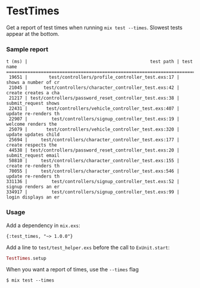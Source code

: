 TestTimes
=========

Get a report of test times when running ```mix test --times```. Slowest tests appear at the bottom.

### Sample report

```
t (ms) |                                              test path | test name 
======================================================================================
 19651 |        test/controllers/profile_controller_test.exs:17 | shows a number of cr
 21045 |      test/controllers/character_controller_test.exs:42 | create creates a cha
 21217 | test/controllers/password_reset_controller_test.exs:38 | submit_request shows
 22431 |       test/controllers/vehicle_controller_test.exs:407 | update re-renders th
 22907 |         test/controllers/signup_controller_test.exs:19 | welcome renders the 
 25079 |       test/controllers/vehicle_controller_test.exs:320 | update updates child
 25694 |     test/controllers/character_controller_test.exs:177 | create respects the 
 44538 | test/controllers/password_reset_controller_test.exs:20 | submit_request email
 50810 |     test/controllers/character_controller_test.exs:155 | create re-renders th
 70055 |     test/controllers/character_controller_test.exs:546 | update re-renders th
331136 |         test/controllers/signup_controller_test.exs:52 | signup renders an er
334917 |         test/controllers/signup_controller_test.exs:99 | login displays an er
```

### Usage

Add a dependency in ```mix.exs```:

```{:test_times, "~> 1.0.0"}```

Add a line to ```test/test_helper.exs``` before the call to ```ExUnit.start```:

```elixir
TestTimes.setup
```

When you want a report of times, use the ```--times``` flag

```
$ mix test --times
```

